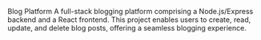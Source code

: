  Blog Platform
A full-stack blogging platform comprising a Node.js/Express backend and a React frontend. This project enables users to create, read, update, and delete blog posts, offering a seamless blogging experience.
